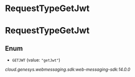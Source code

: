 # RequestTypeGetJwt


# RequestTypeGetJwt

## Enum


* `GETJWT` (value: `"getJwt"`)




_cloud.genesys.webmessaging.sdk:web-messaging-sdk:14.0.0_
